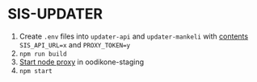 # SIS-UPDATER
1. Create `.env` files into `updater-api` and `updater-mankeli` with [contents](https://github.com/UniversityOfHelsinkiCS/dokumentaatio/blob/master/sis-mint.md#env-content) `SIS_API_URL=x` and `PROXY_TOKEN=y`
2. `npm run build`
3. [Start node proxy](https://github.com/UniversityOfHelsinkiCS/node-proxy/blob/master/README.md#installing-and-running) in oodikone-staging
4. `npm start`
